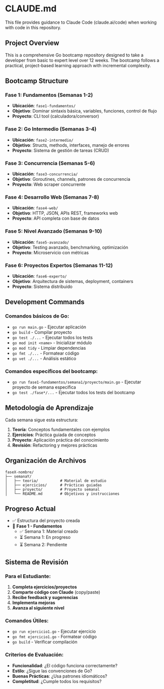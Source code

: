 # CLAUDE.md

This file provides guidance to Claude Code (claude.ai/code) when working with code in this repository.

## Project Overview

This is a comprehensive Go bootcamp repository designed to take a developer from basic to expert level over 12 weeks. The bootcamp follows a practical, project-based learning approach with incremental complexity.

## Bootcamp Structure

### Fase 1: Fundamentos (Semanas 1-2)
- **Ubicación**: `fase1-fundamentos/`
- **Objetivo**: Dominar sintaxis básica, variables, funciones, control de flujo
- **Proyecto**: CLI tool (calculadora/conversor)

### Fase 2: Go Intermedio (Semanas 3-4)
- **Ubicación**: `fase2-intermedio/`
- **Objetivo**: Structs, methods, interfaces, manejo de errores
- **Proyecto**: Sistema de gestión de tareas (CRUD)

### Fase 3: Concurrencia (Semanas 5-6)
- **Ubicación**: `fase3-concurrencia/`
- **Objetivo**: Goroutines, channels, patrones de concurrencia
- **Proyecto**: Web scraper concurrente

### Fase 4: Desarrollo Web (Semanas 7-8)
- **Ubicación**: `fase4-web/`
- **Objetivo**: HTTP, JSON, APIs REST, frameworks web
- **Proyecto**: API completa con base de datos

### Fase 5: Nivel Avanzado (Semanas 9-10)
- **Ubicación**: `fase5-avanzado/`
- **Objetivo**: Testing avanzado, benchmarking, optimización
- **Proyecto**: Microservicio con métricas

### Fase 6: Proyectos Expertos (Semanas 11-12)
- **Ubicación**: `fase6-experto/`
- **Objetivo**: Arquitectura de sistemas, deployment, containers
- **Proyecto**: Sistema distribuido

## Development Commands

### Comandos básicos de Go:
- `go run main.go` - Ejecutar aplicación
- `go build` - Compilar proyecto
- `go test ./...` - Ejecutar todos los tests
- `go mod init <name>` - Inicializar módulo
- `go mod tidy` - Limpiar dependencias
- `go fmt ./...` - Formatear código
- `go vet ./...` - Análisis estático

### Comandos específicos del bootcamp:
- `go run fase1-fundamentos/semana1/proyecto/main.go` - Ejecutar proyecto de semana específica
- `go test ./fase*/...` - Ejecutar todos los tests del bootcamp

## Metodología de Aprendizaje

Cada semana sigue esta estructura:
1. **Teoría**: Conceptos fundamentales con ejemplos
2. **Ejercicios**: Práctica guiada de conceptos
3. **Proyecto**: Aplicación práctica del conocimiento
4. **Revisión**: Refactoring y mejores prácticas

## Organización de Archivos

```
faseX-nombre/
├── semanaY/
│   ├── teoria/          # Material de estudio
│   ├── ejercicios/      # Prácticas guiadas
│   ├── proyecto/        # Proyecto semanal
│   └── README.md        # Objetivos y instrucciones
```

## Progreso Actual

- ✅ Estructura del proyecto creada
- 🔄 **Fase 1 - Fundamentos**
  - ✅ Semana 1: Material creado
  - ⏳ Semana 1: En progreso
  - ⏳ Semana 2: Pendiente

## Sistema de Revisión

### Para el Estudiante:
1. **Completa ejercicios/proyectos**
2. **Comparte código con Claude** (copy/paste)
3. **Recibe feedback y sugerencias**
4. **Implementa mejoras**
5. **Avanza al siguiente nivel**

### Comandos Útiles:
- `go run ejercicio1.go` - Ejecutar ejercicio
- `go fmt ejercicio1.go` - Formatear código
- `go build` - Verificar compilación

### Criterios de Evaluación:
- **Funcionalidad**: ¿El código funciona correctamente?
- **Estilo**: ¿Sigue las convenciones de Go?
- **Buenas Prácticas**: ¿Usa patrones idiomáticos?
- **Completitud**: ¿Cumple todos los requisitos?